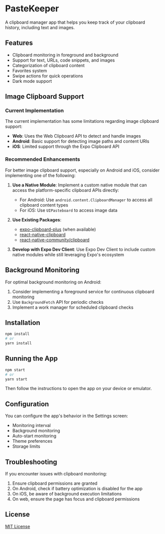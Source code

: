 # PasteKeeper

A clipboard manager app that helps you keep track of your clipboard history, including text and images.

## Features

- Clipboard monitoring in foreground and background
- Support for text, URLs, code snippets, and images
- Categorization of clipboard content
- Favorites system
- Swipe actions for quick operations
- Dark mode support

## Image Clipboard Support

### Current Implementation

The current implementation has some limitations regarding image clipboard support:

- **Web**: Uses the Web Clipboard API to detect and handle images
- **Android**: Basic support for detecting image paths and content URIs
- **iOS**: Limited support through the Expo Clipboard API

### Recommended Enhancements

For better image clipboard support, especially on Android and iOS, consider implementing one of the following:

1. **Use a Native Module**: Implement a custom native module that can access the platform-specific clipboard APIs directly:
   - For Android: Use `android.content.ClipboardManager` to access all clipboard content types
   - For iOS: Use `UIPasteboard` to access image data

2. **Use Existing Packages**:
   - [expo-clipboard-plus](https://github.com/expo/expo/tree/main/packages/expo-clipboard) (when available)
   - [react-native-clipboard](https://github.com/react-native-clipboard/clipboard)
   - [react-native-community/clipboard](https://github.com/react-native-clipboard/clipboard)

3. **Develop with Expo Dev Client**: Use Expo Dev Client to include custom native modules while still leveraging Expo's ecosystem

## Background Monitoring

For optimal background monitoring on Android:

1. Consider implementing a foreground service for continuous clipboard monitoring
2. Use `BackgroundFetch` API for periodic checks
3. Implement a work manager for scheduled clipboard checks

## Installation

```bash
npm install
# or
yarn install
```

## Running the App

```bash
npm start
# or
yarn start
```

Then follow the instructions to open the app on your device or emulator.

## Configuration

You can configure the app's behavior in the Settings screen:

- Monitoring interval
- Background monitoring
- Auto-start monitoring
- Theme preferences
- Storage limits

## Troubleshooting

If you encounter issues with clipboard monitoring:

1. Ensure clipboard permissions are granted
2. On Android, check if battery optimization is disabled for the app
3. On iOS, be aware of background execution limitations
4. On web, ensure the page has focus and clipboard permissions

## License

[MIT License](LICENSE)

